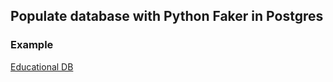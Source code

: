 ## Populate database with Python Faker in Postgres

### Example
[Educational DB](https://github.com/redb17/designing-educational-database-postgres)
